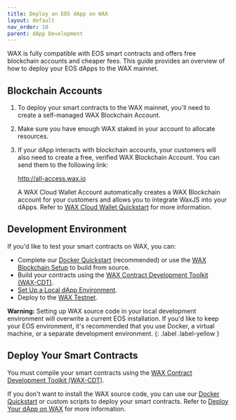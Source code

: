 ```yaml
---
title: Deploy an EOS dApp on WAX
layout: default
nav_order: 10
parent: dApp Development
---
```


WAX is fully compatible with EOS smart contracts and offers free blockchain accounts and cheaper fees. This guide provides an overview of how to deploy your EOS dApps to the WAX mainnet.

<!--## What's Compatible

* All EOSIO System Contracts
* All EOSIO CDT libraries
* <a href="https://github.com/EOSIO/eosjs" target="_blank">eosjs</a> API SDK-->

## Blockchain Accounts

1. To deploy your smart contracts to the WAX mainnet, you'll need to create a self-managed WAX Blockchain Account.

2. Make sure you have enough WAX staked in your account to allocate resources.

3. If your dApp interacts with blockchain accounts, your customers will also need to create a free, verified WAX Blockchain Account. You can send them to the following link:

    <a href="https://all-access.wax.io" target="_blank">http://<span></span>all-access.wax.io</a>

    A WAX Cloud Wallet Account automatically creates a WAX Blockchain account for your customers and allows you to integrate WaxJS into your dApps. Refer to [WAX Cloud Wallet Quickstart](/wax-developer/docs/waa_waxjs_qstart) for more information.

## Development Environment

If you'd like to test your smart contracts on WAX, you can:

* Complete our [Docker Quickstart](/wax-developer/docs/docker_qstart) (recommended) or use the [WAX Blockchain Setup](/wax-developer/docs/blockchain_setup) to build from source.
* Build your contracts using the [WAX Contract Development Toolkit (WAX-CDT)](/wax-developer/docs/cdt). 
* [Set Up a Local dApp Environment](/wax-developer/docs/local_dapp_dev). 
* Deploy to the [WAX Testnet](/wax-developer/docs/testnet_depoy). 

<strong>Warning:</strong> Setting up WAX source code in your local development environment will overwrite a current EOS installation. If you'd like to keep your EOS environment, it's recommended that you use Docker, a virtual machine, or a separate development environment.
{: .label .label-yellow }

## Deploy Your Smart Contracts

You must compile your smart contracts using the [WAX Contract Development Toolkit (WAX-CDT)](/wax-developer/docs/cdt). 

If you don't want to install the WAX source code, you can use our [Docker Quickstart](/wax-developer/docs/docker_qstart) or custom scripts to deploy your smart contracts. Refer to [Deploy Your dApp on WAX](/wax-developer/docs/dapp_deploy) for more information.
